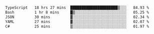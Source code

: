 <!--START_SECTION:waka-->

```txt
TypeScript   18 hrs 27 mins  █████████████████████▒░░░   84.93 %
Bash         1 hr 8 mins     █▒░░░░░░░░░░░░░░░░░░░░░░░   05.25 %
JSON         30 mins         ▓░░░░░░░░░░░░░░░░░░░░░░░░   02.34 %
YAML         27 mins         ▓░░░░░░░░░░░░░░░░░░░░░░░░   02.07 %
C#           25 mins         ▒░░░░░░░░░░░░░░░░░░░░░░░░   01.97 %
```

<!--END_SECTION:waka-->
